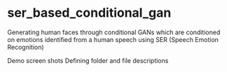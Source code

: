 # ser_based_conditional_gan
Generating human faces through conditional GANs which are conditioned on emotions identified from a human speech using SER (Speech Emotion Recognition)

Demo screen shots
Defining folder and file descriptions
